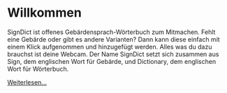 # Willkommen

SignDict ist offenes Gebärdensprach-Wörterbuch zum Mitmachen. Fehlt eine
Gebärde oder gibt es andere Varianten? Dann kann diese einfach mit einem
Klick aufgenommen und hinzugefügt werden. Alles was du dazu brauchst ist
deine Webcam. Der Name SignDict setzt sich zusammen aus Sign, dem
englischen Wort für Gebärde, und Dictionary, dem englischen Wort für
Wörterbuch.

[Weiterlesen...](https://signdict.org/about?locale=de)
